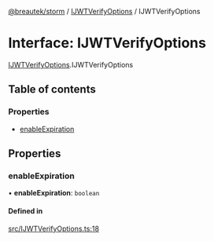 [@breautek/storm](../README.md) / [IJWTVerifyOptions](../modules/IJWTVerifyOptions.md) / IJWTVerifyOptions

# Interface: IJWTVerifyOptions

[IJWTVerifyOptions](../modules/IJWTVerifyOptions.md).IJWTVerifyOptions

## Table of contents

### Properties

- [enableExpiration](IJWTVerifyOptions.IJWTVerifyOptions-1.md#enableexpiration)

## Properties

### enableExpiration

• **enableExpiration**: `boolean`

#### Defined in

[src/IJWTVerifyOptions.ts:18](https://github.com/breautek/storm/blob/8c3a317/src/IJWTVerifyOptions.ts#L18)
